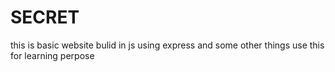 # SECRET
this is basic website bulid in js using express and some other things 
use this for learning perpose 
